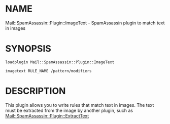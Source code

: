 # NAME

Mail::SpamAssassin::Plugin::ImageText - SpamAssassin plugin to match text in images

# SYNOPSIS

    loadplugin Mail::SpamAssassin::Plugin::ImageText

    imagetext RULE_NAME /pattern/modifiers

# DESCRIPTION

This plugin allows you to write rules that match text in images. The text must be extracted
from the image by another plugin, such as [Mail::SpamAssassin::Plugin::ExtractText](https://metacpan.org/pod/Mail%3A%3ASpamAssassin%3A%3APlugin%3A%3AExtractText)
